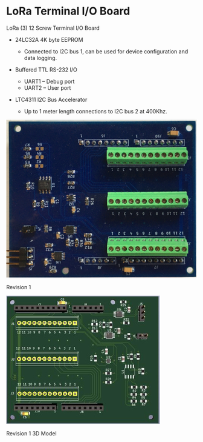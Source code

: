 # LoRa Terminal I/O Board

LoRa (3) 12 Screw Terminal I/O Board

- 24LC32A 4K byte EEPROM 
    - Connected to I2C bus 1, can be used  for device configuration and data logging. 

- Buffered TTL RS-232 I/O   
    - UART1 – Debug port 
    - UART2 – User port 

- LTC4311 I2C Bus Accelerator 
    - Up to 1 meter length connections to I2C bus 2 at 400Khz.


![LoRaIO_3x12T_R1](/Photos/LoRaIO_3x12T_R1.JPG "Revision 1")

Revision 1 

![LoRaIO_3x12T_R2](/Photos/LoRaIO_3x12T_R13D.JPG "Revision 2")

Revision 1 3D Model 



